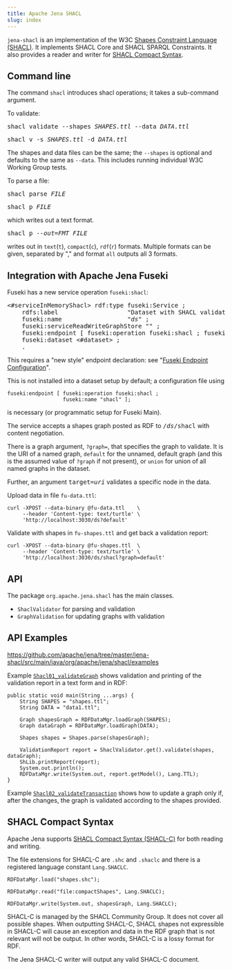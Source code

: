 ```yaml
---
title: Apache Jena SHACL
slug: index
---
```


`jena-shacl` is an implementation of the 
W3C [Shapes Constraint Language (SHACL)](https://www.w3.org/TR/shacl/).
It implements SHACL Core and SHACL SPARQL Constraints.
It also provides a reader and writer for 
[SHACL Compact Syntax](https://w3c.github.io/shacl/shacl-compact-syntax/).

## Command line

The command `shacl` introduces shacl operations; it takes a sub-command
argument.

To validate:

<pre>shacl validate --shapes <i>SHAPES.ttl</i> --data <i>DATA.ttl</i></pre>
<pre>shacl v -s <i>SHAPES.ttl</i> -d <i>DATA.ttl</i></pre>

The shapes and data files can be the same; the `--shapes` is optional and
defaults to the same as `--data`.  This includes running individual W3C Working
Group tests.

To parse a file:

<pre>shacl parse <i>FILE</i></pre>
<pre>shacl p <i>FILE</i></pre>

which writes out a text format.

<pre>shacl p <i>--out=FMT</i> <i>FILE</i></pre>

writes out in `text`(`t`), `compact`(`c`), `rdf`(`r`) formats. Multiple formats can be given,
separated by "," and format `all` outputs all 3 formats.

## Integration with Apache Jena Fuseki

Fuseki has a new service operation `fuseki:shacl`:

<pre>
&lt;#serviceInMemoryShacl&gt; rdf:type fuseki:Service ;
    rdfs:label                   "Dataset with SHACL validation" ;
    fuseki:name                  "<i>ds</i>" ;
    fuseki:serviceReadWriteGraphStore "" ;
    fuseki:endpoint [ fuseki:operation fuseki:shacl ; fuseki:name "shacl" ] ;
    fuseki:dataset &lt;#dataset&gt; ;
    .
</pre>

This requires a "new style" endpoint declaration:  see
"[Fuseki Endpoint Configuration](/documentation/fuseki2/fuseki-config-endpoint.html)".

This is not installed into a dataset setup by default; a configuration file using
```
fuseki:endpoint [ fuseki:operation fuseki:shacl ;
                  fuseki:name "shacl" ];
```
is necessary (or programmatic setup for Fuseki Main).

The service accepts a shapes graph posted as RDF to <tt>/<i>ds</i>/shacl</tt> with
content negotiation.

There is a graph argument, `?graph=`, that specifies the graph to validate. It
is the URI of a named graph, `default` for the unnamed, default graph (and
this is the assumed value of `?graph` if not present), or `union` for union of
all named graphs in the dataset.

Further, an argument <tt>target=<i>uri</i></tt> validates a specific node in the data.

Upload data in file `fu-data.ttl`:

    curl -XPOST --data-binary @fu-data.ttl    \  
         --header 'Content-type: text/turtle' \  
         'http://localhost:3030/ds?default'

Validate with shapes in `fu-shapes.ttl` and get back a validation report:

    curl -XPOST --data-binary @fu-shapes.ttl  \  
         --header 'Content-type: text/turtle' \  
         'http://localhost:3030/ds/shacl?graph=default'

## API

The package `org.apache.jena.shacl` has the main classes.

* `ShaclValidator` for parsing and validation
* `GraphValidation` for updating graphs with validation

## API Examples

https://github.com/apache/jena/tree/master/jena-shacl/src/main/java/org/apache/jena/shacl/examples

Example
[`Shacl01_validateGraph`](
https://github.com/apache/jena/tree/master/jena-shacl/src/main/java/org/apache/jena/shacl/examples/Shacl01_validateGraph.java)
shows validation and printing of the validation report in a text form and in RDF:

    public static void main(String ...args) {
        String SHAPES = "shapes.ttl";
        String DATA = "data1.ttl";

        Graph shapesGraph = RDFDataMgr.loadGraph(SHAPES);
        Graph dataGraph = RDFDataMgr.loadGraph(DATA);

        Shapes shapes = Shapes.parse(shapesGraph);

        ValidationReport report = ShaclValidator.get().validate(shapes, dataGraph);
        ShLib.printReport(report);
        System.out.println();
        RDFDataMgr.write(System.out, report.getModel(), Lang.TTL);
    }

Example
[`Shacl02_validateTransaction`](https://github.com/apache/jena/tree/master/jena-shacl/src/main/java/org/apache/jena/shacl/examples/Shacl02_validateTransaction.java)
shows how to update a graph only if, after the changes, the graph is validated
according to the shapes provided.

## SHACL Compact Syntax

Apache Jena supports
[SHACL Compact Syntax (SHACL-C)](https://w3c.github.io/shacl/shacl-compact-syntax/)
for both reading and writing.

The file extensions for SHACL-C are `.shc` and `.shaclc` and there is a registered language
constant `Lang.SHACLC`.

    RDFDataMgr.load("shapes.shc");

    RDFDataMgr.read("file:compactShapes", Lang.SHACLC);

    RDFDataMgr.write(System.out, shapesGraph, Lang.SHACLC);

SHACL-C is managed by the SHACL Community Group. It does not cover all possible shapes.
When outputting SHACL-C, SHACL shapes not expressible in SHACL-C will cause an
exception and data in the RDF graph that is not relevant will not be output. In
other words, SHACL-C is a lossy format for RDF.

The Jena SHACL-C writer will output any valid SHACL-C document.
